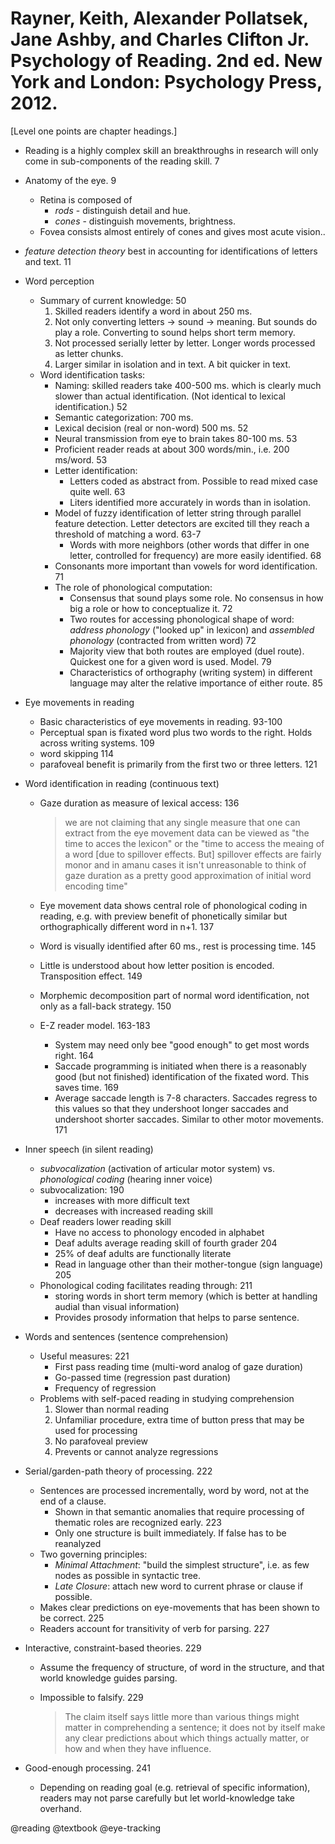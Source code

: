 # Rayner, Keith, Alexander Pollatsek, Jane Ashby, and Charles Clifton Jr. Psychology of Reading. 2nd ed. New York and London: Psychology Press, 2012.

[Level one points are chapter headings.]

- Reading is a highly complex skill an breakthroughs in research will only come in sub-components of the reading skill. 7

- Anatomy of the eye. 9
  - Retina is composed of
    - *rods* - distinguish detail and hue.
    - *cones* - distinguish movements, brightness.
  - Fovea consists almost entirely of cones and gives most acute vision..

- *feature detection theory* best in accounting for identifications of letters and text. 11

- Word perception
  - Summary of current knowledge: 50
    1. Skilled readers identify a word in about 250 ms.
    2. Not only converting letters -> sound -> meaning. But sounds do play a role. Converting to sound helps short term memory.
    3. Not processed serially letter by letter. Longer words processed as letter chunks.
    4. Larger similar in isolation and in text. A bit quicker in text.
  - Word identification tasks:
    - Naming: skilled readers take 400-500 ms. which is clearly much slower than actual identification. (Not identical to lexical identification.) 52
    - Semantic categorization: 700 ms.
    - Lexical decision (real or non-word) 500 ms. 52
    - Neural transmission from eye to brain takes 80-100 ms. 53
    - Proficient reader reads at about 300 words/min., i.e. 200 ms/word. 53
    - Letter identification:
      - Letters coded as abstract from. Possible to read mixed case quite well. 63
      - Liters identified more accurately in words than in isolation.  
    - Model of fuzzy identification of letter string through parallel feature detection. Letter detectors are excited till they reach a threshold of matching a word. 63-7
      - Words with more neighbors (other words that differ in one letter, controlled for frequency) are more easily identified. 68
    - Consonants more important than vowels for word identification. 71
    - The role of phonological computation:
      - Consensus that sound plays some role. No consensus in how big a role or how to conceptualize it. 72
      - Two routes for accessing phonological shape of word: *address phonology* ("looked up" in lexicon) and *assembled phonology* (contracted from written word) 72
      - Majority view that  both routes are employed (duel route). Quickest one for a given word is used. Model. 79
      - Characteristics of orthography (writing system) in different language may alter the relative importance of either route. 85

- Eye movements in reading
  - Basic characteristics of eye movements in reading. 93-100
  - Perceptual span is fixated word plus two words to the right. Holds across writing systems. 109
  - word skipping 114
  - parafoveal benefit is primarily from the first two or three letters. 121

- Word identification in reading (continuous text)
  - Gaze duration as measure of lexical access: 136

    > we are not claiming that any single measure that one can extract from the eye movement data can be viewed as "the time to acces the lexicon" or the "time to access the meaing of a word [due to spillover effects. But] spillover effects are fairly monor and in amanu cases it isn't unreasonable to think of gaze duration as a pretty good approximation of initial word encoding time" 

  - Eye movement data shows central role of phonological coding in reading, e.g. with preview benefit of phonetically similar but orthographically different word in n+1. 137
  - Word is visually identified after 60 ms., rest is processing time. 145
  - Little is understood about how letter position is encoded. Transposition effect. 149
  - Morphemic decomposition part of normal word identification, not only as a fall-back strategy. 150
  - E-Z reader model. 163-183
    - System may need only bee "good enough" to get most words right. 164
    - Saccade programming is initiated when there is a reasonably good (but not finished) identification of the fixated word. This saves time. 169
    - Average saccade length is 7-8 characters. Saccades regress to this values so that they undershoot longer saccades and undershoot shorter saccades. Similar to other motor movements. 171

- Inner speech (in silent reading)
  - *subvocalization* (activation of articular motor system) vs. *phonological coding* (hearing inner voice)
  - subvocalization: 190
    - increases with more difficult text
    - decreases with increased reading skill
  - Deaf readers lower reading skill
    - Have no access to phonology encoded in alphabet
    - Deaf adults average reading skill of fourth grader 204
    - 25% of deaf adults are functionally literate
    - Read in language other than their mother-tongue (sign language) 205
  - Phonological coding facilitates reading through: 211
    - storing words in short term memory (which is better at handling audial than visual information)
    - Provides prosody information that helps to parse sentence.

- Words and sentences (sentence comprehension)
  - Useful measures: 221
    - First pass reading time (multi-word analog of gaze duration)
    - Go-passed time (regression past duration)
    - Frequency of regression
  - Problems with self-paced reading in studying comprehension
    1. Slower than normal reading
    2. Unfamiliar procedure, extra time of button press that may be used for processing
    3. No parafoveal preview
    4. Prevents or cannot analyze regressions
 - Serial/garden-path theory of processing. 222
   - Sentences are processed incrementally, word by word, not at the end of a clause.
     - Shown in that semantic anomalies that require processing of thematic roles are recognized early. 223
     - Only one structure is built immediately. If false has to be reanalyzed
   - Two governing principles:
     - *Minimal Attachment*: "build the simplest structure", i.e. as few nodes as possible in syntactic tree.
     - *Late Closure*: attach new word to current phrase or clause if possible.
   - Makes clear predictions on eye-movements that has been shown to be correct. 225
   - Readers account for transitivity of verb for parsing. 227
 - Interactive, constraint-based theories. 229
   - Assume the frequency of structure, of word in the structure, and that world knowledge guides parsing. 
   - Impossible to falsify. 229

     > The claim itself says little more than various things might matter in comprehending a sentence; it does not by itself make any clear predictions about which things actually matter, or how and when they have influence.

  - Good-enough processing. 241
    - Depending on reading goal (e.g. retrieval of specific information), readers may not parse carefully but let world-knowledge take overhand. 

@reading
@textbook
@eye-tracking
